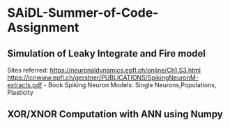 # SAiDL-Summer-of-Code-Assignment

## Simulation of Leaky Integrate and Fire model
Sites referred:
https://neuronaldynamics.epfl.ch/online/Ch1.S3.html 
https://lcnwww.epfl.ch/gerstner/PUBLICATIONS/SpikingNeuronM-extracts.pdf  - Book Spiking Neuron Models: Single Neurons,Populations, Plasticity


## XOR/XNOR Computation with ANN using Numpy
